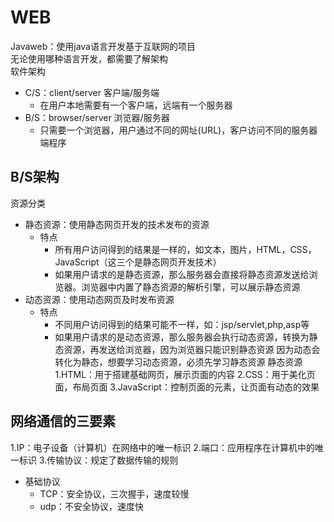 # WEB
Javaweb：使用java语言开发基于互联网的项目  
无论使用哪种语言开发，都需要了解架构  
软件架构
  * C/S：client/server 客户端/服务端
    * 在用户本地需要有一个客户端，远端有一个服务器
  * B/S：browser/server 浏览器/服务器
    * 只需要一个浏览器，用户通过不同的网址(URL)，客户访问不同的服务器端程序

## B/S架构
资源分类
  * 静态资源：使用静态网页开发的技术发布的资源
    * 特点
      * 所有用户访问得到的结果是一样的，如文本，图片，HTML，CSS，JavaScript（这三个是静态网页开发技术）
      * 如果用户请求的是静态资源，那么服务器会直接将静态资源发送给浏览器。浏览器中内置了静态资源的解析引擎，可以展示静态资源
  * 动态资源：使用动态网页及时发布资源
    * 特点
      * 不同用户访问得到的结果可能不一样，如：jsp/servlet,php,asp等
      * 如果用户请求的是动态资源，那么服务器会执行动态资源，转换为静态资源，再发送给浏览器，因为浏览器只能识别静态资源
因为动态会转化为静态，想要学习动态资源，必须先学习静态资源
静态资源  
1.HTML：用于搭建基础网页，展示页面的内容
2.CSS：用于美化页面，布局页面
3.JavaScript：控制页面的元素，让页面有动态的效果

## 网络通信的三要素
1.IP：电子设备（计算机）在网络中的唯一标识
2.端口：应用程序在计算机中的唯一标识
3.传输协议：规定了数据传输的规则
  * 基础协议
    * TCP：安全协议，三次握手，速度较慢
    * udp：不安全协议，速度快

